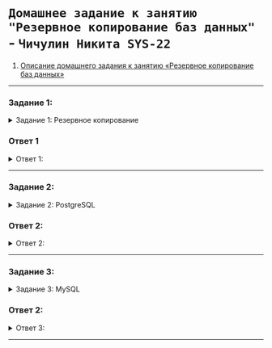 # `Домашнее задание к занятию "Резервное копирование баз данных"` - `Чичулин Никита SYS-22`



1. [Описание домашнего задания к занятию «Резервное копирование баз данных»](https://github.com/netology-code/sdb-homeworks/blob/main/12-08.md)

---

 ### Задание 1: 
<details>
   <summary> Задание 1:  Резервное копирование </summary>

### Задание 1. Резервное копирование

### Кейс
Финансовая компания решила увеличить надёжность работы баз данных и их резервного копирования. 

Необходимо описать, какие варианты резервного копирования подходят в случаях: 

1.1. Необходимо восстанавливать данные в полном объёме за предыдущий день.

1.2. Необходимо восстанавливать данные за час до предполагаемой поломки.

1.3.* Возможен ли кейс, когда при поломке базы происходило моментальное переключение на работающую или починенную базу данных.

*Приведите ответ в свободной форме.*
</details>

### Ответ 1
<details>
  <summary>Ответ 1: </summary>
  
1.1. Необходимо выполнять полное резервное копирование раз в неделю. А раз в день дифференциальный бэкап. Для восстановления данных в полном объеме за заданный день нужно будет восстановить полный бэкап на начало недели и на него накатить тот дифференциальный бэкап за тот день, за который нужно восстановить данные.

1.2. В этом случае как и в первом основой является полный бэкап но уже раз в день (в нерабочее время, когда операции не происходят или нагрузка снижена). А с необходимой частотой (в нашем случае раз в час) осуществляется инкрементный бэкап. Для восстановления данных необходимо восстановить нанные на начало дня полным бэкапом, а далее поочередно накатывать инкрементные бэкапы до того искомого часа.

1.3.* Данный кейс возможен в рамках репликации а не резервного копирования. При обрушении мастера слейв, хранящий последние реплицированные данные, переводится в режим мастера руками (медленно) или автоматически (скриптом и быстро).

</details>


--------

 ### Задание 2: 
<details>
   <summary> Задание 2: PostgreSQL </summary>
  
Задание 2. PostgreSQL

2.1. С помощью официальной документации приведите пример команды резервирования данных и восстановления БД (pgdump/pgrestore).

2.1.* Возможно ли автоматизировать этот процесс? Если да, то как?

*Приведите ответ в свободной форме.*
</details>

 ### Ответ 2: 
<details>
   <summary> Ответ 2: </summary>

2.1. Выгрузка базы данных в специальном формате:
```
$ pg_dump -Fc mydb > db.dump
```
-F format
Указывает формат вывода копии. format может принимать следующие значения: 
c
*custom*
Выгрузить данные в специальном архивном формате, пригодном для дальнейшего использования утилитой pg_restore. Наряду с форматом directory является наиболее гибким форматом, позволяющим вручную выбирать и сортировать восстанавливаемые объекты. Вывод в этом формате по умолчанию сжимается.

Восстановление архива в ту же базу данных, из которой он был выгружен, с предварительным удалением текущего содержимого этой базы данных:
```
$ pg_restore -d mydb --clean --create db.dump
```
-d имя_бд
--dbname=имя_бд
Указывает имя базы данных для подключения. Равнозначно указанию имя_бд в первом аргументе, не являющемся ключом, в командной строке. Вместо имени может задаваться строка подключения. В этом случае параметры в строке подключения переопределяют одноимённые параметры, заданные в командной строке.
-c
--clean
Включить в выходной файл команды удаления (DROP) объектов базы данных перед командами создания (CREATE) этих объектов. Если дополнительно не указать флаг --if-exists, то при восстановлении в базу данных, где некоторые объекты отсутствуют, попытка удаления несуществующего объекта будет приводить к ошибке, которую можно игнорировать.
Этот параметр игнорируется, когда данные выгружаются в архивных форматах (не в текстовом). Для таких форматов данный параметр можно указать при вызове pg_restore.
-C
--create
Сформировать в начале вывода команду для создания базы данных и затем подключения к ней. В этом случае не важно, какая база указана в параметрах подключения перед выполнением скрипта. Также, если указан ключ --clean, то скрипт сначала удалит, а затем пересоздаст базу данных перед подключением к ней.
С ключом --create в выходной файл также включается комментарий к базе данных (если он задан) и все назначения переменных конфигурации, связанные с базой данных, то есть все команды ALTER DATABASE ... SET ... и ALTER ROLE ... IN DATABASE ... SET ..., ссылающиеся на эту базу данных. Также выгружаются права доступа к самой базе данных, если не добавлен ключ --no-acl.
Этот параметр игнорируется, когда данные выгружаются в архивных форматах (не в текстовом). Для таких форматов данный параметр можно указать при вызове pg_restore.

2.1.* Возможно ли автоматизировать этот процесс? Если да, то как?
Возможно! Путем создания баш-скрипта исполняемого по расписанию. Также можно настроить отправку писем об итоге хода выполнения дампа.

</details>


--------


 ### Задание 3: 
<details>
   <summary> Задание 3: MySQL </summary>
  
Задание 3. MySQL

3.1. С помощью официальной документации приведите пример команды инкрементного резервного копирования базы данных MySQL. 

3.1.* В каких случаях использование реплики будет давать преимущество по сравнению с обычным резервным копированием?

*Приведите ответ в свободной форме.*

</details>

 ### Ответ 2: 
<details>
   <summary> Ответ 3: </summary>

3.1. Создание инкрементных резервных копий с помощью двоичного журнала

MySQL поддерживает инкрементные резервные копии: следует запустить сервер с опцией --log-bin , чтобы включить двоичное журналирование, см. раздел 6.4.4. Двоичные файлы журнала предоставляют Вам информацию, Вы должны тиражировать изменения в базу данных, что делается после точки, в которой Вы выполняли резервное копирование. Когда Вы хотите сделать инкрементное резервное копирование (содержащее все изменения, которые произошли, начиная с последнего полного или инкрементного резервного копирования), следует ротировать двоичный журнал, используя FLUSH LOGS. Вы должны скопировать в резервную копию все двоичные журналы, которые находятся в диапазоне от момента последнего полного или инкрементного резервного копирования до предпоследнего. Эти двоичные журналы и есть инкрементное резервное копирование, во время восстановления Вы применяете их как объяснено в разделе 8.5. В следующий раз, когда Вы делаете полное резервное копирование, следует также ротировать журнал с помощью FLUSH LOGS или mysqldump --flush-logs.

Инкрементальная резервная копия содержит только ту информацию, которая изменилась после создания предыдущей резервной копии. Это существенно уменьшает размер резервных копий и позволяет вам делать такие резервные копии очень часто.

В MySQL вы можете реализовать создание инкрементальных резервных копий с помощью резервного копирования двоичных файлов журнала. Все транзакции, применяемые к серверу MySQL, последовательно записываются в двоичные файлы журнала. Следовательно, вы всегда можете восстановить исходную базу данных из этих файлов.
```
mysqldump --flush-logs --delete-master-logs --single-transaction --all-databases | gzip > /var/backups/mysql/$(date +%d-%m-%Y_%H-%M-%S)-inc.gz
```

</details>


--------
